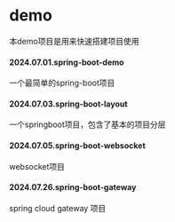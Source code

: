 # demo

本demo项目是用来快速搭建项目使用

#### 2024.07.01.spring-boot-demo

一个最简单的spring-boot项目

#### 2024.07.03.spring-boot-layout

一个springboot项目，包含了基本的项目分层


#### 2024.07.05.spring-boot-websocket

websocket项目

#### 2024.07.26.spring-boot-gateway

spring cloud gateway 项目